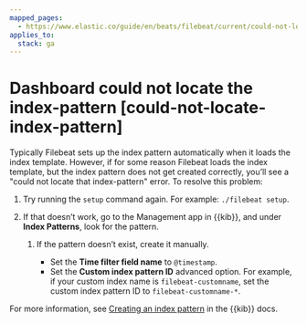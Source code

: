 ```yaml
---
mapped_pages:
  - https://www.elastic.co/guide/en/beats/filebeat/current/could-not-locate-index-pattern.html
applies_to:
  stack: ga
---
```


# Dashboard could not locate the index-pattern [could-not-locate-index-pattern]

Typically Filebeat sets up the index pattern automatically when it loads the index template. However, if for some reason Filebeat loads the index template, but the index pattern does not get created correctly, you’ll see a "could not locate that index-pattern" error. To resolve this problem:

1. Try running the `setup` command again. For example: `./filebeat setup`.
2. If that doesn’t work, go to the Management app in {{kib}}, and under **Index Patterns**, look for the pattern.

    1. If the pattern doesn’t exist, create it manually.

        * Set the **Time filter field name** to `@timestamp`.
        * Set the **Custom index pattern ID** advanced option. For example, if your custom index name is `filebeat-customname`, set the custom index pattern ID to `filebeat-customname-*`.


For more information, see [Creating an index pattern](docs-content://explore-analyze/find-and-organize/data-views.md) in the {{kib}} docs.

